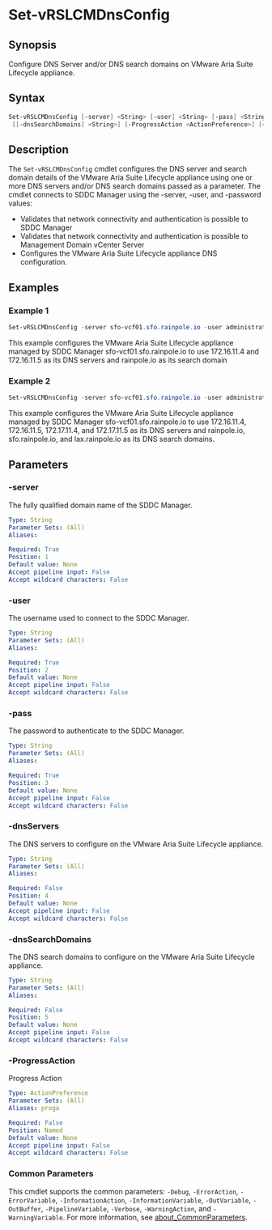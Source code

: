 # Set-vRSLCMDnsConfig

## Synopsis

Configure DNS Server and/or DNS search domains on VMware Aria Suite Lifecycle appliance.

## Syntax

```powershell
Set-vRSLCMDnsConfig [-server] <String> [-user] <String> [-pass] <String> [[-dnsServers] <String>]
 [[-dnsSearchDomains] <String>] [-ProgressAction <ActionPreference>] [<CommonParameters>]
```

## Description

The `Set-vRSLCMDnsConfig` cmdlet configures the DNS server and search domain details of the VMware Aria Suite
Lifecycle appliance using one or more DNS servers and/or DNS search domains passed as a parameter.
The cmdlet connects to SDDC Manager using the -server, -user, and -password values:

- Validates that network connectivity and authentication is possible to SDDC Manager
- Validates that network connectivity and authentication is possible to Management Domain vCenter Server
- Configures the VMware Aria Suite Lifecycle appliance DNS configuration.

## Examples

### Example 1

```powershell
Set-vRSLCMDnsConfig -server sfo-vcf01.sfo.rainpole.io -user administrator@vsphere.local -pass VMw@re1! -rootPass VMw@re1! -dnsServers "172.16.11.4 172.16.11.5" -dnsSearchDomains rainpole.io
```

This example configures the VMware Aria Suite Lifecycle appliance managed by SDDC Manager sfo-vcf01.sfo.rainpole.io to use 172.16.11.4 and 172.16.11.5 as its DNS servers and rainpole.io as its search domain

### Example 2

```powershell
Set-vRSLCMDnsConfig -server sfo-vcf01.sfo.rainpole.io -user administrator@vsphere.local -pass VMw@re1! -rootPass VMw@re1! -dnsServers "172.16.11.4 172.16.11.5 172.17.11.4 172.17.11.5" -dnsSearchDomains "rainpole.io sfo.rainpole.io lax.rainpole.io"
```

This example configures the VMware Aria Suite Lifecycle appliance managed by SDDC Manager sfo-vcf01.sfo.rainpole.io to use 172.16.11.4, 172.16.11.5, 172.17.11.4, and 172.17.11.5 as its DNS servers and rainpole.io, sfo.rainpole.io, and lax.rainpole.io as its DNS search domains.

## Parameters

### -server

The fully qualified domain name of the SDDC Manager.

```yaml
Type: String
Parameter Sets: (All)
Aliases:

Required: True
Position: 1
Default value: None
Accept pipeline input: False
Accept wildcard characters: False
```

### -user

The username used to connect to the SDDC Manager.

```yaml
Type: String
Parameter Sets: (All)
Aliases:

Required: True
Position: 2
Default value: None
Accept pipeline input: False
Accept wildcard characters: False
```

### -pass

The password to authenticate to the SDDC Manager.

```yaml
Type: String
Parameter Sets: (All)
Aliases:

Required: True
Position: 3
Default value: None
Accept pipeline input: False
Accept wildcard characters: False
```

### -dnsServers

The DNS servers to configure on the VMware Aria Suite Lifecycle appliance.

```yaml
Type: String
Parameter Sets: (All)
Aliases:

Required: False
Position: 4
Default value: None
Accept pipeline input: False
Accept wildcard characters: False
```

### -dnsSearchDomains

The DNS search domains to configure on the VMware Aria Suite Lifecycle appliance.

```yaml
Type: String
Parameter Sets: (All)
Aliases:

Required: False
Position: 5
Default value: None
Accept pipeline input: False
Accept wildcard characters: False
```

### -ProgressAction

Progress Action

```yaml
Type: ActionPreference
Parameter Sets: (All)
Aliases: proga

Required: False
Position: Named
Default value: None
Accept pipeline input: False
Accept wildcard characters: False
```

### Common Parameters

This cmdlet supports the common parameters: `-Debug`, `-ErrorAction`, `-ErrorVariable`, `-InformationAction`, `-InformationVariable`, `-OutVariable`, `-OutBuffer`, `-PipelineVariable`, `-Verbose`, `-WarningAction`, and `-WarningVariable`. For more information, see [about_CommonParameters](http://go.microsoft.com/fwlink/?LinkID=113216).
